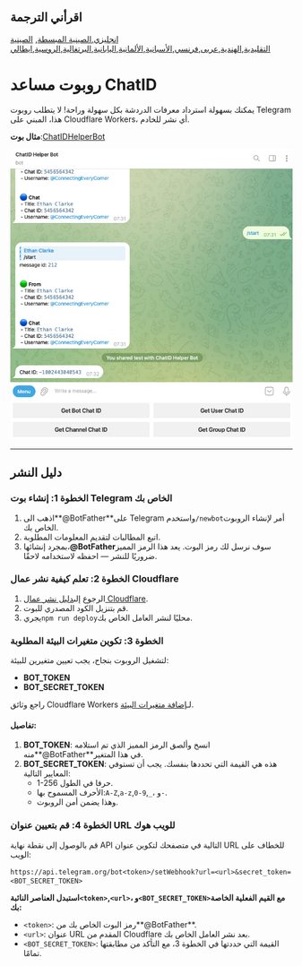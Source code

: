 ## اقرأني الترجمة

[إنجليزي](README.md),[الصينية المبسطة](README.zh-CN.md), [الصينية التقليدية](README.zh-TW.md),[الهندية](README.hi.md),[عربى](README.ar.md),[فرنسي](README.fr.md),[الأسبانية](README.es.md),[الألمانية](README.de.md),[اليابانية](README.ja.md),[البرتغالية](README.pt.md),[الروسية](README.ru.md),[ايطالي](README.it.md)

# روبوت مساعد ChatID

يمكنك بسهولة استرداد معرفات الدردشة بكل سهولة وراحة! لا يتطلب روبوت Telegram هذا، المبني على Cloudflare Workers، أي نشر للخادم.

**مثال بوت**:[ChatIDHelperBot](https://t.me/ChatIDHelperBot)

![screenshot](https://raw.githubusercontent.com/CECEthanClarke/get-chatid-bot-cf-worker/refs/heads/main/other/screenshot.jpg)

* * *

## دليل النشر

### الخطوة 1: إنشاء بوت Telegram الخاص بك

1.  اذهب الى**@BotFather**على Telegram واستخدم`/newbot`أمر لإنشاء الروبوت الخاص بك.
2.  اتبع المطالبات لتقديم المعلومات المطلوبة.
3.  بمجرد إنشائها،**@BotFather**سوف نرسل لك رمز البوت. يعد هذا الرمز المميز ضروريًا للنشر — احفظه لاستخدامه لاحقًا.

### الخطوة 2: تعلم كيفية نشر عمال Cloudflare

1.  الرجوع إلى[دليل نشر عمال Cloudflare](https://developers.cloudflare.com/workers/get-started/guide/).
2.  قم بتنزيل الكود المصدري للبوت.
3.  يجري`npm run deploy`محليًا لنشر العامل الخاص بك.

### الخطوة 3: تكوين متغيرات البيئة المطلوبة

لتشغيل الروبوت بنجاح، يجب تعيين متغيرين للبيئة:

-   **BOT_TOKEN**
-   **BOT_SECRET_TOKEN**

راجع وثائق Cloudflare Workers لـ[إضافة متغيرات البيئة](https://developers.cloudflare.com/workers/configuration/environment-variables/#add-environment-variables-via-the-dashboard).

#### تفاصيل:

1.  **BOT_TOKEN**: انسخ وألصق الرمز المميز الذي تم استلامه منه**@BotFather**في هذا المتغير.
2.  **BOT_SECRET_TOKEN**: هذه هي القيمة التي تحددها بنفسك. يجب أن تستوفي المعايير التالية:
    -   1-256 حرفا في الطول.
    -   الأحرف المسموح بها:`A-Z`,`a-z`,`0-9`,`_`، و`-`.
    -   وهذا يضمن أمن الروبوت.

### الخطوة 4: قم بتعيين عنوان URL للويب هوك

قم بالوصول إلى نقطة نهاية API التالية في متصفحك لتكوين عنوان URL للخطاف على الويب:

    https://api.telegram.org/bot<token>/setWebhook?url=<url>&secret_token=<BOT_SECRET_TOKEN>

**استبدل العناصر النائبة`<token>`,`<url>`، و`<BOT_SECRET_TOKEN>`مع القيم الفعلية الخاصة بك:**

-   `<token>`: رمز البوت الخاص بك من**@BotFather**.
-   `<url>`: عنوان URL المقدم من Cloudflare بعد نشر العامل الخاص بك.
-   `<BOT_SECRET_TOKEN>`: القيمة التي حددتها في الخطوة 3، مع التأكد من مطابقتها تمامًا.
